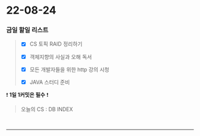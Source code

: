 # 22-08-24
### 금일 할일 리스트

> - [x] CS 토픽 RAID 정리하기
>
> - [x] 객체지향의 사실과 오해 독서
>
> - [x] 모든 개발자들을 위한 http 강의 시청
> 
> - [x] JAVA 스터디 준비
> 
>

❗ **1일 1커밋은 필수** ❗
> 오늘의 CS :  DB INDEX
>
<br/>

------------ 